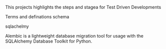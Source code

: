 This projects highlights the steps and stagea for Test Driven Developments

Terms and definations
schema 

sqlachelmy

Alembic is a lightweight database migration tool for usage with the SQLAlchemy Database Toolkit for Python.
